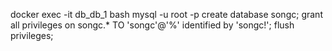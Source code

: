 docker exec -it db_db_1 bash
mysql -u root -p
create database songc;
grant all privileges on songc.* TO 'songc'@'%' identified by 'songc!';
flush privileges;